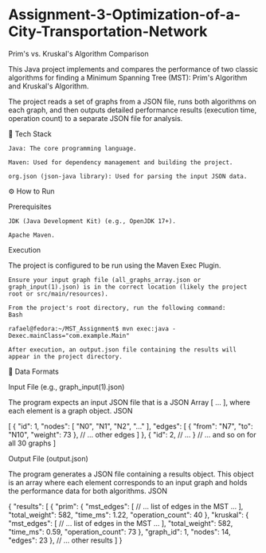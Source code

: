 # Assignment-3-Optimization-of-a-City-Transportation-Network
Prim's vs. Kruskal's Algorithm Comparison

This Java project implements and compares the performance of two classic algorithms for finding a Minimum Spanning Tree (MST): Prim's Algorithm and Kruskal's Algorithm.

The project reads a set of graphs from a JSON file, runs both algorithms on each graph, and then outputs detailed performance results (execution time, operation count) to a separate JSON file for analysis.

🚀 Tech Stack

    Java: The core programming language.

    Maven: Used for dependency management and building the project.

    org.json (json-java library): Used for parsing the input JSON data.

⚙️ How to Run

Prerequisites

    JDK (Java Development Kit) (e.g., OpenJDK 17+).

    Apache Maven.

Execution

The project is configured to be run using the Maven Exec Plugin.

    Ensure your input graph file (all_graphs_array.json or graph_input(1).json) is in the correct location (likely the project root or src/main/resources).

    From the project's root directory, run the following command:
    Bash

    rafael@fedora:~/MST_Assignment$ mvn exec:java -Dexec.mainClass="com.example.Main"

    After execution, an output.json file containing the results will appear in the project directory.

📁 Data Formats

Input File (e.g., graph_input(1).json)

The program expects an input JSON file that is a JSON Array [ ... ], where each element is a graph object.
JSON

[
  {
    "id": 1,
    "nodes": [
      "N0",
      "N1",
      "N2",
      "..."
    ],
    "edges": [
      {
        "from": "N7",
        "to": "N10",
        "weight": 73
      },
      // ... other edges
    ]
  },
  {
    "id": 2,
    // ...
  }
  // ... and so on for all 30 graphs
]

Output File (output.json)

The program generates a JSON file containing a results object. This object is an array where each element corresponds to an input graph and holds the performance data for both algorithms.
JSON

{
  "results": [
    {
      "prim": {
        "mst_edges": [
          // ... list of edges in the MST ...
        ],
        "total_weight": 582,
        "time_ms": 1.22,
        "operation_count": 40
      },
      "kruskal": {
        "mst_edges": [
          // ... list of edges in the MST ...
        ],
        "total_weight": 582,
        "time_ms": 0.59,
        "operation_count": 73
      },
      "graph_id": 1,
      "nodes": 14,
      "edges": 23
    },
    // ... other results
  ]
}
